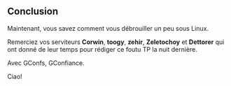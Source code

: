 ## Conclusion

Maintenant, vous savez comment vous débrouiller un peu sous Linux.

Remerciez vos serviteurs **Corwin**, **toogy**, **zehir**, **Zeletochoy**  et
**Dettorer** qui ont donné de leur temps pour rédiger ce foutu TP la nuit
dernière.

Avec GConfs, GConfiance.

Ciao!
